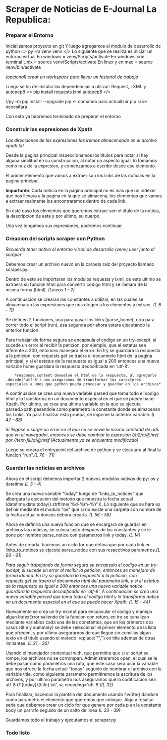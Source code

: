 # Scraper de Noticias de E-Journal La Republica: #

### Preparar el Entorno ###

Inicializamos proyecto en git
Y luego agregamos el modulo de desarrollo de python
<> py -m venv venv </>
Lo siguiente que se realiza es iniciar un entorno virtual
En windows = venv/Scripts/activate
En windows con terminal Unix = source venv/Scripts/activate
En linux y en mac = source venv/bin/activate

*(opcional) crear un workspace para llevar un historial de trabajo*

Luego se ha de instalar las dependencias a utilizar: Request, LXML y autopep8
<> pip install requests lxml autopep8 </>

//py -m pip install --upgrade pip <- comando para actualizar pip si se necesitara

Con esto ya habremos terminado de preparar el entorno

### Construir las expresiones de Xpath ###

*Las direcciones de las expresiones las iremos almacenando en el archivo xpath.txt*

Desde la pagina principal inspeccionamos los titulos para notar si hay alguna
similitud en su construccion, al notar un aspecto igual, lo tomamos como raiz
de la expresion, y comenzamos a escribir desde ese elemento.

El primer elemento que vamos a extraer son los links de las noticias en la pagina principal.

**Importante**: Cada noticia en la pagina principal no es mas que un indexer que nos llevara a la pagina en la que se almacena, los elementos que vamos a extraer realmente los encontraremos dentro de cada link.

En este caso los elementos que queremos extraer son el titulo de la noticia, la descripcion de esta y por ultimo, su cuerpo.

Una vez tengamos sus expresiones, podremos continuar

### Creacion del scripts scraper con Python ###
*Recuerda tener activo el entorno virual de desarrollo (venv)*
*Leer junto al scraper*

Debemos crear un archivo nuevo en la carpeta raiz del proyecto llamado scraper.py.

Dentro de este se importaran los modulos requests y lxml, de este ultimo se extraera su funcion html para convertir codigo html y se llamara de la misma forma (html). *(Lineas 1 - 2)*

A continuacion se crearan las constantes a utilizar, en las cuales se almacenaran las expresiones que nos dirigen a los elementos a extraer. *(L 8 - 11)*

Se definen 2 funciones, una para pasar los links (parse_home), otra para correr todo el script (run), esa segunda por ahora estara ejecutando la anterior funcion.

Para trabajar de forma segura se encapsula el codigo en un try-except, si sucede un error al recibir la peticion, por ejemplo, que el estatus sea diferente a 200, entonces manejara el error. En try se guardara la respuesta a la peticion, con requests.get se traera el documneto html de la pagina principal, y si el estatus de la respuesta es igual a 200 entonces una nueva variable home guardara la respuesta decodificada en 'utf-8'.

        *response.content devuelve el html de la respuesta, al agregarle .decode('utf-8') nos aseguramos de transformar los caracteres especiales a unos que python pueda procesar y guardar en los archivos*

A continuacion se crea una nueva variable parsed que toma todo el codigo html
y lo transforma en un documento especial en el que se puede hacer Xpath.
Por ultimo, se crea una ultima variable en la que se ejecuta parsed.xpath pasandole como parametro la constante donde se almacenan los Links.
Ya para finalizar esta prueba, se imprime la anterior variable.
*(L 47 - 68)*

*Si llegase a surgir un error en el que no se envia la misma cantidad de urls que en el navegador, entonces se debe cambiar la expresion //h2/a/@href por //text-fill/a/@href (Actualmente ya se encuentra modificado)*

Luego se creara el entrypoint del archivo de python y se ejecutara al final la funcion "run".*(L 70 - 71)*

### Guardar las noticias en archivos ###

Ahora en el script debemos importar 2 nuevos modulos nativos de py: os y datetime.*(L 3 - 4)*

Se crea una nueva variable "today" luego de "links_to_notices" que albergara la ejecucion del metodo que muestra la fecha actual (datetime.date.today().strftime('%d-%m-%Y')). Lo siguiente que se hara es definir mediante el modulo "os" que si no existe una carpeta con nombre de la fecha actual entonces debera crearla. *(L 56 - 58)*

Ahora se definira una nueva funcion que se encargara de guardar en archivos las noticias, se coloca justo despues de las constantes y se le pone por nombre parse_notice con parametros link y today. *(L 14)*

Antes de crearla, hacemos un ciclo for que defina que por cada link en links_to_notices se ejecute parse_notice con sus respectivos parametros.*(L 60 - 61)*

*Para seguir trabajando de forma segura se encapsula el codigo en un try-except, si sucede un error al recibir la peticion, entonces se manejara de forma idonea. En try se guardara la respuesta a la peticion, con requests.get se traera el documneto html del parametro link, y si el estatus de la respuesta es igual a 200 entonces una nueva variable notice guardara la respuesta decodificada en 'utf-8'. A continuacion se crea una nueva variable parsed que toma todo el codigo html y lo transforma notice en un documento especial en el que se puede hacer Xpath. (L 15 - 44)*

Nuevamente se crea un try-except para encapsular el codigo y manejar algun IndexError saliendo de la funcion con return, en try se canalizan mediante variables cada una de las constantes, que en los primeros dos casos (title y summary) se debe seleccionar el primer elemento de la lista que ofrecen, y por ultimo asegurarnos de que llegue sin comillas algun texto en el titulo usando el metodo .replace('\"','') en title ademas de otras limitantes. *(L 21 - 30)*

Usando el manejador contextual with, que permitira que si el script se rompe, los archivos no se corrompan. Administraremos open, el cual se le debe pasar como parametros una ruta, que este caso sera usar la variable que nos ofrece la fecha actual "today" seguido de nombrar el archivo con la variable title, como siguiente parametro permitiremos la escritura de los archivos, y por ultimo parametro nos aseguramos que la codificacion sea utf-8 (f'{today}/{title}.txt', w, encoding='uft-8')*(L 32)*

Para finalizar, hacemos la plantilla del documento usando f.write() dandole como parametro el elemento que queremos que coloque. Algo a resaltar seria que debemos crear un ciclo for que genere por cada p en la constante body un parrafo seguido de un salto de linea.*(L 33 - 39)*

Guardamos todo el trabajo y ejecutamos el scraper.py

### Todo listo ###
